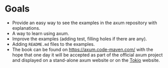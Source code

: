 # Goals

* Provide an easy way to see the examples in the axum repository with explanations.
* A way to learn using axum.
* Improve the examples (adding test, filling holes if there are any).
* Adding `README.md` files to the examples.
* The book can be found on https://axum.code-maven.com/ with the hope that one day it will be accepted as part of the official axum project
and displayed on a stand-alone axum website or on the [Tokio](https://tokio.rs/) website.



